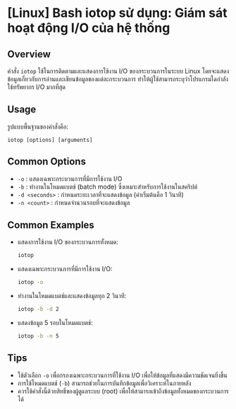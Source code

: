 # [Linux] Bash iotop sử dụng: Giám sát hoạt động I/O của hệ thống

## Overview
คำสั่ง `iotop` ใช้ในการติดตามและแสดงการใช้งาน I/O ของกระบวนการในระบบ Linux โดยจะแสดงข้อมูลเกี่ยวกับการอ่านและเขียนข้อมูลของแต่ละกระบวนการ ทำให้ผู้ใช้สามารถระบุว่าโปรแกรมใดกำลังใช้ทรัพยากร I/O มากที่สุด

## Usage
รูปแบบพื้นฐานของคำสั่งคือ:
```
iotop [options] [arguments]
```

## Common Options
- `-o` : แสดงเฉพาะกระบวนการที่มีการใช้งาน I/O
- `-b` : ทำงานในโหมดแบตช์ (batch mode) ซึ่งเหมาะสำหรับการใช้งานในสคริปต์
- `-d <seconds>` : กำหนดระยะเวลาที่จะแสดงข้อมูล (ค่าเริ่มต้นคือ 1 วินาที)
- `-n <count>` : กำหนดจำนวนรอบที่จะแสดงข้อมูล

## Common Examples
- แสดงการใช้งาน I/O ของกระบวนการทั้งหมด:
  ```bash
  iotop
  ```

- แสดงเฉพาะกระบวนการที่มีการใช้งาน I/O:
  ```bash
  iotop -o
  ```

- ทำงานในโหมดแบตช์และแสดงข้อมูลทุก 2 วินาที:
  ```bash
  iotop -b -d 2
  ```

- แสดงข้อมูล 5 รอบในโหมดแบตช์:
  ```bash
  iotop -b -n 5
  ```

## Tips
- ใช้ตัวเลือก `-o` เพื่อกรองเฉพาะกระบวนการที่ใช้งาน I/O เพื่อให้ข้อมูลที่แสดงมีความชัดเจนยิ่งขึ้น
- การใช้โหมดแบตช์ (`-b`) สามารถช่วยในการบันทึกข้อมูลเพื่อวิเคราะห์ในภายหลัง
- ควรใช้คำสั่งนี้ด้วยสิทธิ์ของผู้ดูแลระบบ (root) เพื่อให้สามารถเข้าถึงข้อมูลทั้งหมดของกระบวนการได้